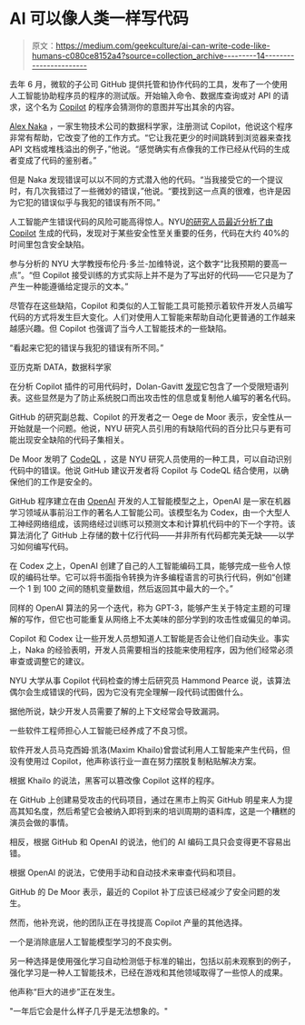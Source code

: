 # AI 可以像人类一样写代码

> 原文：<https://medium.com/geekculture/ai-can-write-code-like-humans-c080ce8152a4?source=collection_archive---------14----------------------->

去年 6 月，微软的子公司 GitHub 提供托管和协作代码的工具，发布了一个使用人工智能协助程序员的程序的测试版。开始输入命令、数据库查询或对 API 的请求，这个名为 [Copilot](https://copilot.github.com/) 的程序会猜测你的意图并写出其余的内容。

[Alex Naka](https://twitter.com/gottapatchemall?lang=en) ，一家生物技术公司的数据科学家，注册测试 Copilot，他说这个程序非常有帮助，它改变了他的工作方式。“它让我花更少的时间跳转到浏览器来查找 API 文档或堆栈溢出的例子，”他说。“感觉确实有点像我的工作已经从代码的生成者变成了代码的鉴别者。”

但是 Naka 发现错误可以以不同的方式潜入他的代码。“当我接受它的一个提议时，有几次我错过了一些微妙的错误，”他说。“要找到这一点真的很难，也许是因为它犯的错误似乎与我犯的错误有所不同。”

人工智能产生错误代码的风险可能高得惊人。NYU[的研究人员最近分析了由 Copilot](https://arxiv.org/pdf/2108.09293.pdf) 生成的代码，发现对于某些安全性至关重要的任务，代码在大约 40%的时间里包含安全缺陷。

参与分析的 NYU 大学教授布伦丹·多兰-加维特说，这个数字“比我预期的要高一点”。“但 Copilot 接受训练的方式实际上并不是为了写出好的代码——它只是为了产生一种能遵循给定提示的文本。”

尽管存在这些缺陷，Copilot 和类似的人工智能工具可能预示着软件开发人员编写代码的方式将发生巨大变化。人们对使用人工智能来帮助自动化更普通的工作越来越感兴趣。但 Copilot 也强调了当今人工智能技术的一些缺陷。

“看起来它犯的错误与我犯的错误有所不同。”

亚历克斯 DATA，数据科学家

在分析 Copilot 插件的可用代码时，Dolan-Gavitt [发现](https://twitter.com/moyix/status/1433254293352730628)它包含了一个受限短语列表。这些显然是为了防止系统脱口而出攻击性的信息或复制他人编写的著名代码。

GitHub 的研究副总裁、Copilot 的开发者之一 Oege de Moor 表示，安全性从一开始就是一个问题。他说，NYU 研究人员引用的有缺陷代码的百分比只与更有可能出现安全缺陷的代码子集相关。

De Moor 发明了 [CodeQL](https://securitylab.github.com/tools/codeql/) ，这是 NYU 研究人员使用的一种工具，可以自动识别代码中的错误。他说 GitHub 建议开发者将 Copilot 与 CodeQL 结合使用，以确保他们的工作是安全的。

GitHub 程序建立在由 [OpenAI](https://www.wired.com/tag/openai/) 开发的人工智能模型之上，OpenAI 是一家在机器学习领域从事前沿工作的著名人工智能公司。该模型名为 Codex，由一个大型人工神经网络组成，该网络经过训练可以预测文本和计算机代码中的下一个字符。该算法消化了 GitHub 上存储的数十亿行代码——并非所有代码都完美无缺——以学习如何编写代码。

在 Codex 之上，OpenAI 创建了自己的人工智能编码工具，能够完成一些令人惊叹的编码壮举。它可以将书面指令转换为许多编程语言的可执行代码，例如“创建一个 1 到 100 之间的随机变量数组，然后返回其中最大的一个。”

同样的 OpenAI 算法的另一个迭代，称为 GPT-3，能够产生关于特定主题的可理解的写作，但它也可能重复从网络上不太美味的部分学到的攻击性或偏见的单词。

Copilot 和 Codex 让一些开发人员想知道人工智能是否会让他们自动失业。事实上，Naka 的经验表明，开发人员需要相当的技能来使用程序，因为他们经常必须审查或调整它的建议。

NYU 大学从事 Copilot 代码检查的博士后研究员 Hammond Pearce 说，该算法偶尔会生成错误的代码，因为它没有完全理解一段代码试图做什么。

据他所说，缺少开发人员需要了解的上下文经常会导致漏洞。

一些软件工程师担心人工智能已经养成了不良习惯。

软件开发人员马克西姆·凯洛(Maxim Khailo)曾尝试利用人工智能来产生代码，但没有使用过 Copilot，他声称该行业一直在努力摆脱复制粘贴解决方案。

根据 Khailo 的说法，黑客可以篡改像 Copilot 这样的程序。

在 GitHub 上创建易受攻击的代码项目，通过在黑市上购买 GitHub 明星来人为提高其知名度，然后希望它会被纳入即将到来的培训周期的语料库，这是一个糟糕的演员会做的事情。

相反，根据 GitHub 和 OpenAI 的说法，他们的 AI 编码工具只会变得更不容易出错。

根据 OpenAI 的说法，它使用手动和自动技术来审查代码和项目。

GitHub 的 De Moor 表示，最近的 Copilot 补丁应该已经减少了安全问题的发生。

然而，他补充说，他的团队正在寻找提高 Copilot 产量的其他选择。

一个是消除底层人工智能模型学习的不良实例。

另一种选择是使用强化学习自动检测低于标准的输出，包括以前未观察到的例子，强化学习是一种人工智能技术，已经在游戏和其他领域取得了一些惊人的成果。

他声称“巨大的进步”正在发生。

"一年后它会是什么样子几乎是无法想象的。"
